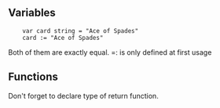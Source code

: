 ## Variables

	    var card string = "Ace of Spades"
	    card := "Ace of Spades"

Both of them are exactly equal.
=: is only defined at first usage

## Functions

Don't forget to declare type of return function.